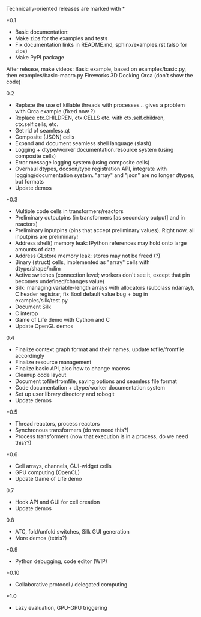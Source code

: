 Technically-oriented releases are marked with *

\*0.1
- Basic documentation:
- Make zips for the examples and tests
- Fix documentation links in README.md, sphinx/examples.rst (also for zips)
- Make PyPI package

After release, make videos:
  Basic example, based on examples/basic.py, then examples/basic-macro.py
  Fireworks
  3D
  Docking
  Orca (don't show the code)

0.2
- Replace the use of killable threads with processes... gives a problem with Orca example (fixed now ?)
- Replace ctx.CHILDREN, ctx.CELLS etc. with ctx.self.children, ctx.self.cells, etc.
- Get rid of seamless.qt
- Composite (JSON) cells
- Expand and document seamless shell language (slash)
- Logging + dtype/worker documentation.resource system (using composite cells)
- Error message logging system (using composite cells)
- Overhaul dtypes, docson/type registration API, integrate with logging/documentation system. "array" and "json" are no longer dtypes, but formats
- Update demos

\*0.3
- Multiple code cells in transformers/reactors
- Preliminary outputpins (in transformers [as secondary output] and in reactors)
- Preliminary inputpins (pins that accept preliminary values). Right now, all inputpins are preliminary!
- Address shell() memory leak: IPython references may hold onto large amounts of data
- Address GLstore memory leak: stores may not be freed (?)
- Binary (struct) cells, implemented as "array" cells with dtype/shape/ndim
- Active switches (connection level; workers don't see it, except that pin becomes undefined/changes value)
- Silk: managing variable-length arrays with allocators (subclass ndarray), C header registrar, fix Bool default value bug + bug in examples/silk/test.py
- Document Silk
- C interop
- Game of Life demo with Cython and C
- Update OpenGL demos

0.4
- Finalize context graph format and their names, update tofile/fromfile accordingly
- Finalize resource management
- Finalize basic API, also how to change macros
- Cleanup code layout
- Document tofile/fromfile, saving options and seamless file format
- Code documentation + dtype/worker documentation system
- Set up user library directory and robogit
- Update demos

\*0.5
- Thread reactors, process reactors
- Synchronous transformers (do we need this?)
- Process transformers (now that execution is in a process, do we need this??)

\*0.6
- Cell arrays, channels, GUI-widget cells
- GPU computing (OpenCL)
- Update Game of Life demo

0.7
- Hook API and GUI for cell creation
- Update demos

0.8
- ATC, fold/unfold switches, Silk GUI generation
- More demos (tetris?)

\*0.9
- Python debugging, code editor (WIP)

\*0.10
- Collaborative protocol / delegated computing

\*1.0
- Lazy evaluation, GPU-GPU triggering
